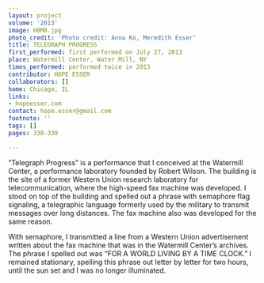 ```yaml
---
layout: project
volume: '2013'
image: H8M8.jpg
photo_credit: 'Photo credit: Anna Ko, Meredith Esser'
title: TELEGRAPH PROGRESS
first_performed: first performed on July 27, 2013
place: Watermill Center, Water Mill, NY
times_performed: performed twice in 2013
contributor: HOPE ESSER
collaborators: []
home: Chicago, IL
links:
- hopeesser.com
contact: hope.esser@gmail.com
footnote: ''
tags: []
pages: 338-339

---
```


“Telegraph Progress” is a performance that I conceived at the Watermill Center, a performance laboratory founded by Robert Wilson. The building is the site of a former Western Union research laboratory for telecommunication, where the high-speed fax machine was developed. I stood on top of the building and spelled out a phrase with semaphore flag signaling, a telegraphic language formerly used by the military to transmit messages over long distances. The fax machine also was developed for the same reason.

With semaphore, I transmitted a line from a Western Union advertisement written about the fax machine that was in the Watermill Center’s archives. The phrase I spelled out was “FOR A WORLD LIVING BY A TIME CLOCK.” I remained stationary, spelling this phrase out letter by letter for two hours, until the sun set and I was no longer illuminated.
